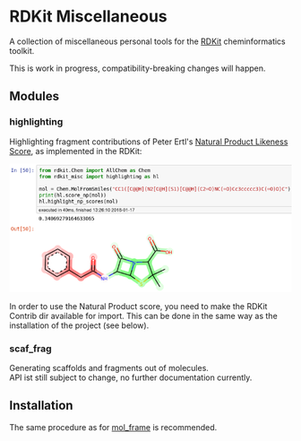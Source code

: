 # RDKit Miscellaneous

A collection of miscellaneous personal tools for the [RDKit](http://rdkit.org/) cheminformatics toolkit.

This is work in progress, compatibility-breaking changes will happen.


## Modules

### highlighting

Highlighting fragment contributions of Peter Ertl's [Natural Product Likeness Score](http://pubs.acs.org/doi/abs/10.1021/ci700286x), as implemented in the RDKit:

![example](res/hl_ex1.png)

In order to use the Natural Product score, you need to make the RDKit Contrib dir available for import. This can be done in the same way as the installation of the project (see below).


### scaf_frag

Generating scaffolds and fragments out of molecules.  
API ist still subject to change, no further documentation currently.


## Installation

The same procedure as for [mol_frame](https://github.com/apahl/mol_frame/blob/master/README.md) is recommended.

